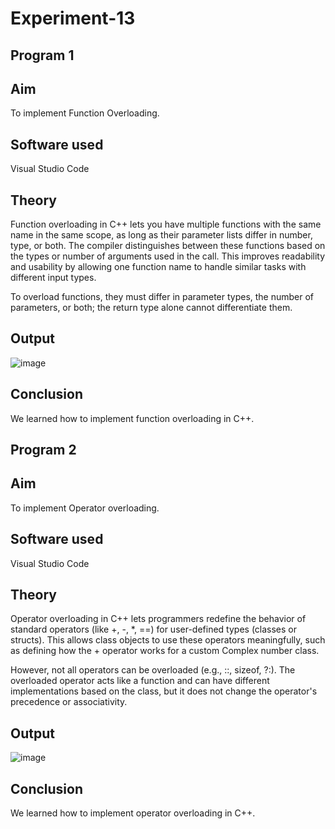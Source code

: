 # Experiment-13
## Program 1
## Aim
To implement Function Overloading.

## Software used
Visual Studio Code

## Theory
Function overloading in C++ lets you have multiple functions with the same name in the same scope, as long as their parameter lists differ in number, type, or both. The compiler distinguishes between these functions based on the types or number of arguments used in the call. This improves readability and usability by allowing one function name to handle similar tasks with different input types.

To overload functions, they must differ in parameter types, the number of parameters, or both; the return type alone cannot differentiate them.

## Output
![image](https://github.com/user-attachments/assets/83a7b133-84e5-401e-835a-461f1ae14083)

## Conclusion
We learned how to implement function overloading in C++.

## Program 2
## Aim
To implement Operator overloading.

## Software used
Visual Studio Code

## Theory
Operator overloading in C++ lets programmers redefine the behavior of standard operators (like +, -, *, ==) for user-defined types (classes or structs). This allows class objects to use these operators meaningfully, such as defining how the + operator works for a custom Complex number class.

However, not all operators can be overloaded (e.g., ::, sizeof, ?:). The overloaded operator acts like a function and can have different implementations based on the class, but it does not change the operator's precedence or associativity.

## Output
![image](https://github.com/user-attachments/assets/5fc80c5e-7d23-415e-a9e8-4d271c559514)

## Conclusion
We learned how to implement operator overloading in C++.

